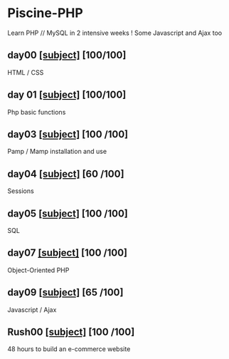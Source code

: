 # Piscine-PHP
Learn PHP // MySQL in 2 intensive weeks ! Some Javascript and Ajax too

## day00 [[subject]](https://github.com/aureleguitard/Piscine-PHP/blob/master/day00/j00.pdf) [100/100]

HTML / CSS

## day 01 [[subject]](https://github.com/aureleguitard/Piscine-PHP/blob/master/day01/j01.pdf) [100/100]

Php basic functions

## day03 [[subject]](https://github.com/aureleguitard/Piscine-PHP/blob/master/day03/j03.pdf) [100 /100]

Pamp / Mamp installation and use

## day04 [[subject]](https://github.com/aureleguitard/Piscine-PHP/blob/master/day04/j04.pdf) [60 /100]

Sessions

## day05 [[subject]](https://github.com/aureleguitard/Piscine-PHP/blob/master/day05/j05.pdf) [100 /100]

SQL

## day07 [[subject]](https://github.com/aureleguitard/Piscine-PHP/blob/master/day07/j07.fr.pdf) [100 /100]

Object-Oriented PHP

## day09 [[subject]](https://github.com/aureleguitard/Piscine-PHP/blob/master/day09/j09.pdf) [65 /100]

Javascript / Ajax

## Rush00 [[subject]](https://github.com/aureleguitard/Piscine-PHP/blob/master/Rush00/rush0.pdf) [100 /100]

48 hours to build an e-commerce website
